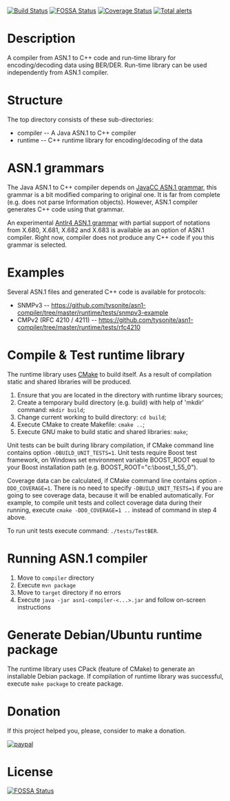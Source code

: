 [![Build Status](https://travis-ci.org/tysonite/asn1-compiler.png?branch=master)](https://travis-ci.org/tysonite/asn1-compiler)
[![FOSSA Status](https://app.fossa.io/api/projects/git%2Bgithub.com%2Ftysonite%2Fasn1-compiler.svg?type=shield)](https://app.fossa.io/projects/git%2Bgithub.com%2Ftysonite%2Fasn1-compiler?ref=badge_shield)
[![Coverage Status](https://coveralls.io/repos/tysonite/asn1-compiler/badge.svg?branch=master&service=github)](https://coveralls.io/github/tysonite/asn1-compiler?branch=master)
[![Total alerts](https://img.shields.io/lgtm/alerts/g/tysonite/asn1-compiler.svg?logo=lgtm&logoWidth=18)](https://lgtm.com/projects/g/tysonite/asn1-compiler/alerts/)

# Description

A compiler from ASN.1 to C++ code and run-time library for encoding/decoding data using BER/DER.
Run-time library can be used independently from ASN.1 compiler. 

# Structure

The top directory consists of these sub-directories:
* compiler -- A Java ASN.1 to C++ compiler
* runtime  -- C++ runtime library for encoding/decoding of the data

# ASN.1 grammars

The Java ASN.1 to C++ compiler depends on [JavaCC ASN.1 grammar](https://github.com/tysonite/asn1-compiler/blob/master/compiler/src/main/javacc/asn1/AsnParser.jjt),
this grammar is a bit modified comparing to original one. It is far from complete (e.g. does not
parse Information objects). However, ASN.1 compiler generates C++ code using that grammar.

An experimental [Antlr4 ASN.1 grammar](https://github.com/tysonite/asn1-compiler/blob/master/compiler/src/main/antlr4/ASN1.g4)
with partial support of notations from X.680, X.681, X.682 and X.683 is available as an option of
ASN.1 compiler. Right now, compiler does not produce any C++ code if you this grammar is selected.

# Examples

Several ASN.1 files and generated C++ code is available for protocols:
* SNMPv3 -- https://github.com/tysonite/asn1-compiler/tree/master/runtime/tests/snmpv3-example
* CMPv2 (RFC 4210 / 4211) -- https://github.com/tysonite/asn1-compiler/tree/master/runtime/tests/rfc4210

# Compile & Test runtime library
The runtime library uses [CMake](http://www.cmake.org/) to build itself. As a result of compilation
static and shared libraries will be produced.

1. Ensure that you are located in the directory with runtime library sources;
2. Create a temporary build directory (e.g. build) with help of 'mkdir' command: `mkdir build`;
3. Change current working to build directory: `cd build`;
4. Execute CMake to create Makefile: `cmake ..`;
5. Execute GNU make to build static and shared libraries: `make`;

Unit tests can be built during library compilation, if CMake command line contains option
`-DBUILD_UNIT_TESTS=1`. Unit tests require Boost test framework, on Windows set environment
variable BOOST_ROOT equal to your Boost installation path (e.g. BOOST_ROOT="c:\boost_1_55_0").

Coverage data can be calculated, if CMake command line contains option `-DDO_COVERAGE=1`. There
is no need to specify `-DBUILD_UNIT_TESTS=1` if you are going to see coverage data, because it
will be enabled automatically. For example, to compile unit tests and collect coverage data
during their running, execute `cmake -DDO_COVERAGE=1 ..` instead of command in step 4 above.

To run unit tests execute command: `./tests/TestBER`.

# Running ASN.1 compiler
1. Move to `compiler` directory
1. Execute `mvn package`
1. Move to `target` directory if no errors
1. Execute `java -jar asn1-compiler-<...>.jar` and follow on-screen instructions

# Generate Debian/Ubuntu runtime package
The runtime library uses CPack (feature of CMake) to generate an installable Debian package. If
compilation of runtime library was successful, execute `make package` to create package.

# Donation
If this project helped you, please, consider to make a donation.

[![paypal](https://www.paypalobjects.com/en_US/i/btn/btn_donateCC_LG.gif)](https://www.paypal.com/cgi-bin/webscr?cmd=_s-xclick&hosted_button_id=Z8MVWEREKYYRL)

# License
[![FOSSA Status](https://app.fossa.io/api/projects/git%2Bgithub.com%2Ftysonite%2Fasn1-compiler.svg?type=large)](https://app.fossa.io/projects/git%2Bgithub.com%2Ftysonite%2Fasn1-compiler?ref=badge_large)
